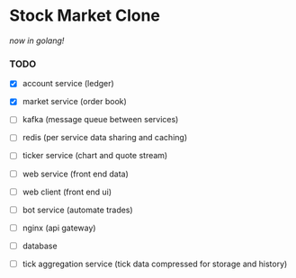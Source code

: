 # Stock Market Clone

_now in golang!_

### TODO
- [x] account service (ledger)  
- [x] market service (order book)  
- [ ] kafka (message queue between services)  
- [ ] redis (per service data sharing and caching)  
- [ ] ticker service (chart and quote stream)  
- [ ] web service (front end data)  
- [ ] web client (front end ui)  
- [ ] bot service (automate trades)  
- [ ] nginx (api gateway)  
- [ ] database  
- [ ] tick aggregation service (tick data compressed for storage and history)  

